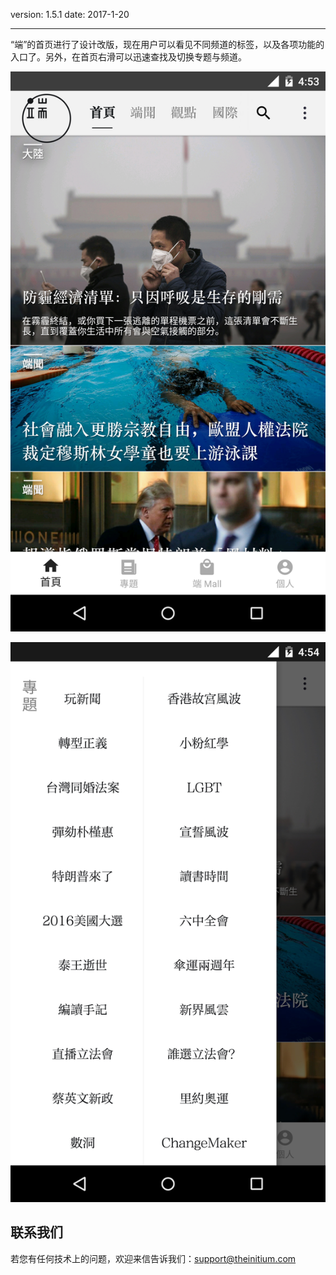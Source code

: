 version: 1.5.1
date: 2017-1-20

---

“端”的首页进行了设计改版，现在用户可以看见不同频道的标签，以及各项功能的入口了。另外，在首页右滑可以迅速查找及切换专题与频道。

![Today Widget](./material_home.jpg)

![Today Widget](./material_drawer.jpg)

## 联系我们

若您有任何技术上的问题，欢迎来信告诉我们：[support@theinitium.com](mailto:support@theinitium.com)